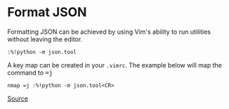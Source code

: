 # Format JSON

Formatting JSON can be achieved by using Vim's ability to run utilities without leaving the editor. 

```
:%!python -m json.tool
```

A key map can be created in your `.vimrc`. The example below will map the command to <kbd>=</kbd><kbd>j</kbd>

```
nmap =j :%!python -m json.tool<CR>
```

[Source](https://coderwall.com/p/faceag/format-json-in-vim)
